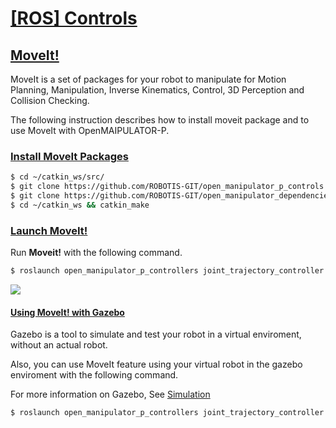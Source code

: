# [[ROS] Controls](#ros-controls)

## [MoveIt!](#moveit)
MoveIt is a set of packages for your robot to manipulate for Motion Planning, Manipulation, Inverse Kinematics, Control, 3D Perception and Collision Checking. 

The following instruction describes how to install moveit package and to use MoveIt with OpenMAIPULATOR-P.

### [Install MoveIt Packages](#install-moveit-packages)

```bash
$ cd ~/catkin_ws/src/
$ git clone https://github.com/ROBOTIS-GIT/open_manipulator_p_controls.git
$ git clone https://github.com/ROBOTIS-GIT/open_manipulator_dependencies.git
$ cd ~/catkin_ws && catkin_make
```

### [Launch MoveIt!](#launch-moveit)
Run **Moveit!** with the following command.

  ``` bash
  $ roslaunch open_manipulator_p_controllers joint_trajectory_controller.launch sim:=false
  ```
  
  ![](/assets/images/platform/openmanipulator_p/moveit_launch.png)  
  
#### [Using MoveIt! with Gazebo](#using-moveit-with-gazebo)
Gazebo is a tool to simulate and test your robot in a virtual enviroment, without an actual robot.  

Also, you can use MoveIt feature using your virtual robot in the gazebo enviroment with the following command.

For more information on Gazebo, See [Simulation](/docs/en/platform/openmanipulator_p/ros_simulation/#ros-simulation)

```bash
$ roslaunch open_manipulator_p_controllers joint_trajectory_controller.launch
```
